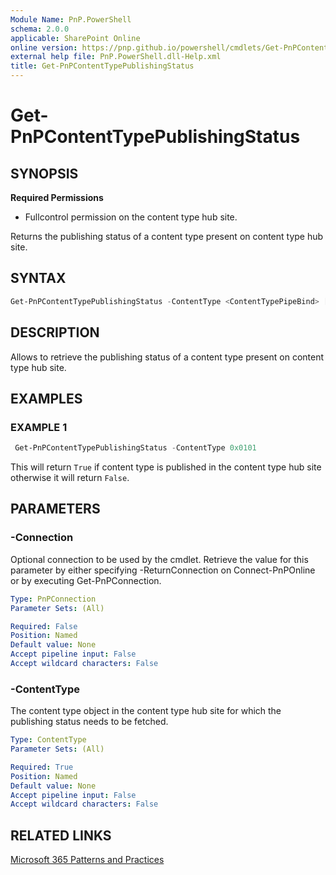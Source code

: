 ```yaml
---
Module Name: PnP.PowerShell
schema: 2.0.0
applicable: SharePoint Online
online version: https://pnp.github.io/powershell/cmdlets/Get-PnPContentTypePublishingStatus.html
external help file: PnP.PowerShell.dll-Help.xml
title: Get-PnPContentTypePublishingStatus
---
```

  
# Get-PnPContentTypePublishingStatus

## SYNOPSIS

**Required Permissions**

  * Fullcontrol permission on the content type hub site.

Returns the publishing status of a content type present on content type hub site.

## SYNTAX

```powershell
Get-PnPContentTypePublishingStatus -ContentType <ContentTypePipeBind> [-Connection <PnPConnection>] 
```

## DESCRIPTION

Allows to retrieve the publishing status of a content type present on content type hub site.

## EXAMPLES

### EXAMPLE 1
```powershell
 Get-PnPContentTypePublishingStatus -ContentType 0x0101
```

This will return `True` if content type is published in the content type hub site otherwise it will return `False`.
## PARAMETERS

### -Connection
Optional connection to be used by the cmdlet. Retrieve the value for this parameter by either specifying -ReturnConnection on Connect-PnPOnline or by executing Get-PnPConnection.

```yaml
Type: PnPConnection
Parameter Sets: (All)

Required: False
Position: Named
Default value: None
Accept pipeline input: False
Accept wildcard characters: False
```

### -ContentType
The content type object in the content type hub site for which the publishing status needs to be fetched.

```yaml
Type: ContentType
Parameter Sets: (All)

Required: True
Position: Named
Default value: None
Accept pipeline input: False
Accept wildcard characters: False
```

## RELATED LINKS

[Microsoft 365 Patterns and Practices](https://aka.ms/m365pnp)